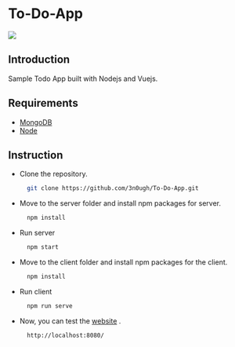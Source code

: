 # To-Do-App

![](https://res.cloudinary.com/practicaldev/image/fetch/s--QEV-aJSI--/c_limit%2Cf_auto%2Cfl_progressive%2Cq_auto%2Cw_880/https://dev-to-uploads.s3.amazonaws.com/i/bqv6ox40aed3hen2joro.png)

## Introduction

Sample Todo App built with Nodejs and Vuejs.

## Requirements

* [MongoDB](https://www.mongodb.com/try/download/community)
* [Node](https://nodejs.org/en/)

## Instruction

* Clone the repository.
  ```bash
    git clone https://github.com/3n0ugh/To-Do-App.git
  ```
* Move to the server folder and install npm packages for server.
  ```bash
    npm install
  ```
* Run server
  ```bash
    npm start
  ```
* Move to the client folder and install npm packages for the client.
  ```bash
    npm install
  ```
* Run client
  ```bash
    npm run serve
  ```
* Now, you can test the [website](http://localhost:8080/) .
  ```bash
    http://localhost:8080/
  ```
